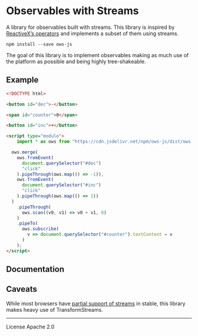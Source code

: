 # Observables with Streams

A library for observables built with streams. This library is inspired by [ReactiveX’s operators](http://reactivex.io/documentation/operators.html) and implements a subset of them using streams.

```
npm install --save ows-js
```

The goal of this library is to implement observables making as much use of the platform as possible and being highly tree-shakeable.

## Example

```html
<!DOCTYPE html>

<button id="dec">-</button>

<span id="counter">0</span>

<button id="inc">+</button>

<script type="module">
    import * as ows from "https://cdn.jsdelivr.net/npm/ows-js/dist/ows.js";

  ows.merge(
    ows.fromEvent(
      document.querySelector("#dec")
      "click"
    ).pipeThrough(ows.map(() => -1)),
    ows.fromEvent(
      document.querySelector("#inc")
      "click"
    ).pipeThrough(ows.map(() => 1))
  )
    .pipeThrough(
      ows.scan((v0, v1) => v0 + v1, 0)
    )
    .pipeTo(
      ows.subscribe(
        v => document.querySelector("#counter").textContent = v
      )
    );
</script>
```

## Documentation

## Caveats

While most browsers have [partial support of streams](https://caniuse.com/#feat=streams) in stable, this library makes heavy use of TransformStreams.

---

License Apache 2.0
